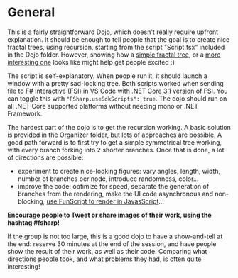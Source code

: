 # General

This is a fairly straightforward Dojo, which doesn't really require upfront explanation. It should be enough to tell people that the goal is to create nice fractal trees, using recursion, starting from the script "Script.fsx" included in the Dojo folder. However, showing how a [simple fractal tree][simple-tree], or a [more interesting one][kidney-tree] looks like might help get people excited :)  

The script is self-explanatory. When people run it, it should launch a window with a pretty sad-looking tree. Both scripts worked when sending file to F# Interactive (FSI) in VS Code with .NET Core 3.1 version of FSI. You can toggle this with `"FSharp.useSdkScripts": true`. The dojo should run on all .NET Core supported platforms without needing mono or .NET Framework.

The hardest part of the dojo is to get the recursion working. A basic solution is provided in the Organizer folder, but lots of approaches are possible. A good path forward is to first try to get a simple symmetrical tree working, with every branch forking into 2 shorter branches. Once that is done, a lot of directions are possible:  
* experiment to create nice-looking figures: vary angles, length, width, number of branches per node, introduce randomness, color...
* improve the code: optimize for speed, separate the generation of branches from the rendering, make the UI code asynchronous and non-blocking, [use FunScript to render in JavasScript][funscript]...  

**Encourage people to Tweet or share images of their work, using the hashtag #fsharp!**  

If the group is not too large, this is a good dojo to have a show-and-tell at the end: reserve 30 minutes at the end of the session, and have people show the result of their work, as well as their code. Comparing what directions people took, and what problems they had, is often quite interesting!  

[simple-tree]: https://raw.github.com/c4fsharp/Dojo-Fractal-Forest/master/Assets/tall-tree.jpg "Fractal tree"
[kidney-tree]: https://raw.github.com/c4fsharp/Dojo-Fractal-Forest/master/Assets/kidney-tree.jpg "Kidney-shaped fractal tree"
[funscript]:
http://lasandell.github.io/FractalFun/ "Fractal Tree with FunScript"
